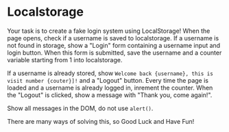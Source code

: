 # Localstorage

Your task is to create a fake login system using LocalStorage! When the page opens, check if a username is saved to localstorage. If a username is not found in storage, show a "Login" form containing a username input and login button. When this form is submitted, save the username and a counter variable starting from 1 into localstorage.

If a username is already stored, show `Welcome back {username}, this is visit number {couter}]!` and a "Logout" button. Every time the page is loaded and a username is already logged in, inrement the counter. When the "Logout" is clicked, show a message with "Thank you, come again!".

Show all messages in the DOM, do not use `alert()`.

There are many ways of solving this, so Good Luck and Have Fun!
